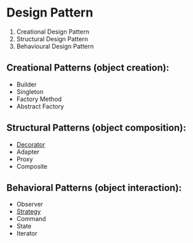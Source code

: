 # Design Pattern

1. Creational Design Pattern
2. Structural Design Pattern
3. Behavioural Design Pattern

## Creational Patterns (object creation):
- Builder
- Singleton
- Factory Method
- Abstract Factory

## Structural Patterns (object composition):
- [Decorator](https://github.com/abhijitxroy/design-pattern/blob/main/sturctural/decorator/Decorator.md)
- Adapter
- Proxy
- Composite

## Behavioral Patterns (object interaction):
- Observer
- [Strategy](https://github.com/abhijitxroy/design-pattern/blob/main/behavioral/strategy/Strategy.md)
- Command
- State
- Iterator

